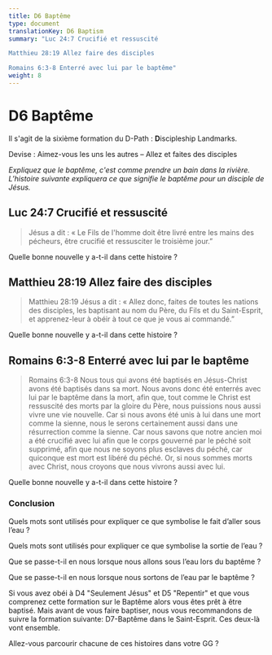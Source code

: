 ```yaml
---
title: D6 Baptême
type: document
translationKey: D6 Baptism
summary: "Luc 24:7 Crucifié et ressuscité	

Matthieu 28:19 Allez faire des disciples	

Romains 6:3-8 Enterré avec lui par le baptême"
weight: 8
---
```

# D6 Baptême

Il s'agit de la sixième formation du D-Path : **D**iscipleship Landmarks.

Devise : Aimez-vous les uns les autres – Allez et faites des disciples

*Expliquez que le baptême, c'est comme prendre un bain dans la rivière. L’histoire suivante expliquera ce que signifie le baptême pour un disciple de Jésus.*

## Luc 24:7 Crucifié et ressuscité

>   Jésus a dit : « Le Fils de l'homme doit être livré entre les mains des pécheurs, être crucifié et ressusciter le troisième jour.”

Quelle bonne nouvelle y a-t-il dans cette histoire ?

## Matthieu 28:19 Allez faire des disciples

>   Matthieu 28:19 Jésus a dit : « Allez donc, faites de toutes les nations des disciples, les baptisant au nom du Père, du Fils et du Saint-Esprit, et apprenez-leur à obéir à tout ce que je vous ai commandé.”

Quelle bonne nouvelle y a-t-il dans cette histoire ?

## Romains 6:3-8 Enterré avec lui par le baptême

>   Romains 6:3-8 Nous tous qui avons été baptisés en Jésus-Christ avons été baptisés dans sa mort. Nous avons donc été enterrés avec lui par le baptême dans la mort, afin que, tout comme le Christ est ressuscité des morts par la gloire du Père, nous puissions nous aussi vivre une vie nouvelle. Car si nous avons été unis à lui dans une mort comme la sienne, nous le serons certainement aussi dans une résurrection comme la sienne. Car nous savons que notre ancien moi a été crucifié avec lui afin que le corps gouverné par le péché soit supprimé, afin que nous ne soyons plus esclaves du péché, car quiconque est mort est libéré du péché. Or, si nous sommes morts avec Christ, nous croyons que nous vivrons aussi avec lui.

Quelle bonne nouvelle y a-t-il dans cette histoire ?

### Conclusion

Quels mots sont utilisés pour expliquer ce que symbolise le fait d’aller sous l’eau ?

Quels mots sont utilisés pour expliquer ce que symbolise la sortie de l’eau ?

Que se passe-t-il en nous lorsque nous allons sous l’eau lors du baptême ?

Que se passe-t-il en nous lorsque nous sortons de l’eau par le baptême ?

Si vous avez obéi à D4 "Seulement Jésus" et D5 "Repentir" et que vous comprenez cette formation sur le Baptême alors vous êtes prêt à être baptisé. Mais avant de vous faire baptiser, nous vous recommandons de suivre la formation suivante: D7-Baptême dans le Saint-Esprit. Ces deux-là vont ensemble.

Allez-vous parcourir chacune de ces histoires dans votre GG ?

